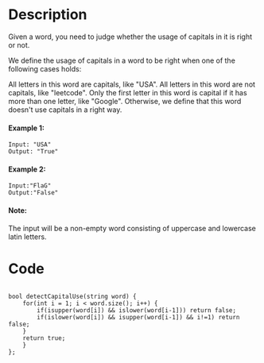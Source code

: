 # Description

Given a word, you need to judge whether the usage of capitals in it is right or not.

We define the usage of capitals in a word to be right when one of the following cases holds:

All letters in this word are capitals, like "USA".
All letters in this word are not capitals, like "leetcode".
Only the first letter in this word is capital if it has more than one letter, like "Google".
Otherwise, we define that this word doesn't use capitals in a right way.

#### Example 1:
```
Input: "USA"
Output: "True"
```

#### Example 2:

```
Input:"FlaG"
Output:"False"

```
#### Note:

The input will be a non-empty word consisting of uppercase and lowercase latin letters.

# Code

```

bool detectCapitalUse(string word) {
    for(int i = 1; i < word.size(); i++) {
        if(isupper(word[i]) && islower(word[i-1])) return false;
        if(islower(word[i]) && isupper(word[i-1]) && i!=1) return false;
    }
    return true;
    }
};

```
